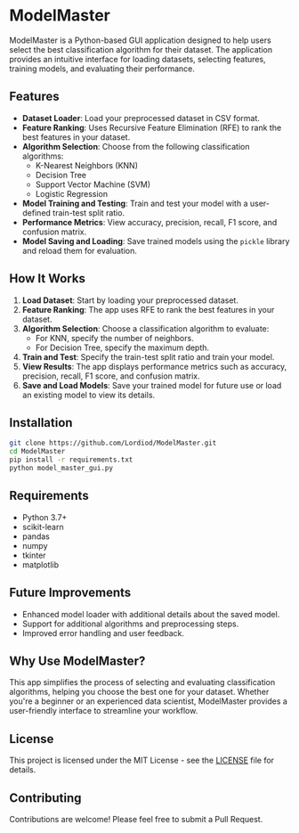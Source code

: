 # ModelMaster

ModelMaster is a Python-based GUI application designed to help users select the best classification algorithm for their dataset. The application provides an intuitive interface for loading datasets, selecting features, training models, and evaluating their performance.

## Features

- **Dataset Loader**: Load your preprocessed dataset in CSV format.
- **Feature Ranking**: Uses Recursive Feature Elimination (RFE) to rank the best features in your dataset.
- **Algorithm Selection**: Choose from the following classification algorithms:
  - K-Nearest Neighbors (KNN)
  - Decision Tree
  - Support Vector Machine (SVM)
  - Logistic Regression
- **Model Training and Testing**: Train and test your model with a user-defined train-test split ratio.
- **Performance Metrics**: View accuracy, precision, recall, F1 score, and confusion matrix.
- **Model Saving and Loading**: Save trained models using the `pickle` library and reload them for evaluation.

## How It Works

1. **Load Dataset**: Start by loading your preprocessed dataset.
2. **Feature Ranking**: The app uses RFE to rank the best features in your dataset.
3. **Algorithm Selection**: Choose a classification algorithm to evaluate:
   - For KNN, specify the number of neighbors.
   - For Decision Tree, specify the maximum depth.
4. **Train and Test**: Specify the train-test split ratio and train your model.
5. **View Results**: The app displays performance metrics such as accuracy, precision, recall, F1 score, and confusion matrix.
6. **Save and Load Models**: Save your trained model for future use or load an existing model to view its details.

## Installation

```bash
git clone https://github.com/Lordiod/ModelMaster.git
cd ModelMaster
pip install -r requirements.txt
python model_master_gui.py
```

## Requirements

- Python 3.7+
- scikit-learn
- pandas
- numpy
- tkinter
- matplotlib

## Future Improvements

- Enhanced model loader with additional details about the saved model.
- Support for additional algorithms and preprocessing steps.
- Improved error handling and user feedback.

## Why Use ModelMaster?

This app simplifies the process of selecting and evaluating classification algorithms, helping you choose the best one for your dataset. Whether you're a beginner or an experienced data scientist, ModelMaster provides a user-friendly interface to streamline your workflow.

## License

This project is licensed under the MIT License - see the [LICENSE](LICENSE) file for details.

## Contributing

Contributions are welcome! Please feel free to submit a Pull Request.
